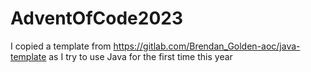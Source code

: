 # AdventOfCode2023

I copied a template from https://gitlab.com/Brendan_Golden-aoc/java-template
as I try to use Java for the first time this year
